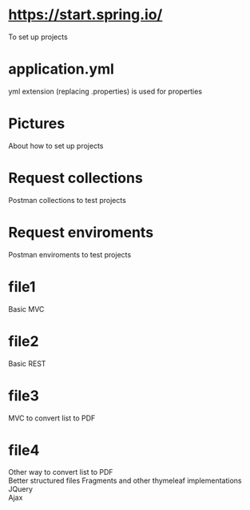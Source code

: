 # https://start.spring.io/  
To set up projects    

# application.yml  
yml extension (replacing .properties) is used for properties  

# Pictures  
About how to set up projects  

# Request collections  
Postman collections to test projects  

# Request enviroments  
Postman enviroments to test projects  

# file1
Basic MVC

# file2
Basic REST

# file3
MVC to convert list to PDF

# file4
Other way to convert list to PDF   
Better structured files
Fragments and other thymeleaf implementations
JQuery     
Ajax    
